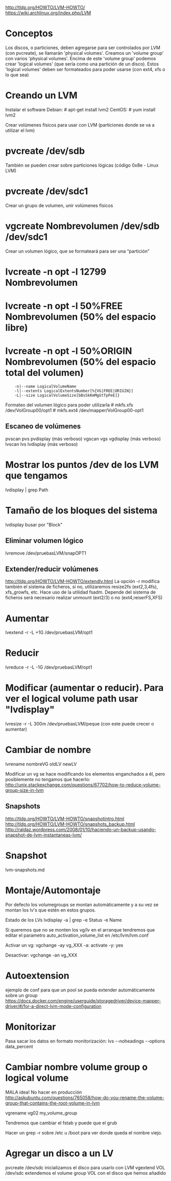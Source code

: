 http://tldp.org/HOWTO/LVM-HOWTO/
https://wiki.archlinux.org/index.php/LVM

# Conceptos
Los discos, o particiones, deben agregarse para ser controlados por LVM (con pvcreate), se llamarán 'physical volumes'.
Creamos un 'volume group' con varios 'physical volumes'.
Encima de este 'volume group' podemos crear 'logical volumes' (que sería como una partición de un disco).
Estos 'logical volumes' deben ser formateados para poder usarse (con ext4, xfs o lo que sea)

# Creando un LVM
Instalar el software
 Debian: # apt-get install lvm2
 CentOS: # yum install lvm2

Crear volúmenes físicos para usar con LVM (particiones donde se va a utilizar el lvm)
 # pvcreate /dev/sdb

También se pueden crear sobre particiones lógicas (código 0x8e - Linux LVM)
 # pvcreate /dev/sdc1

Crear un grupo de volumen, unir volúmenes físicos
 # vgcreate Nombrevolumen /dev/sdb /dev/sdc1

Crear un volumen lógico, que se formateará para ser una “partición”
 # lvcreate -n opt -l 12799 Nombrevolumen
 # lvcreate -n opt -l 50%FREE Nombrevolumen (50% del espacio libre)
 # lvcreate -n opt -l 50%ORIGIN  Nombrevolumen (50% del espacio total del volumen)
		-n|--name LogicalVolumeName
		-l|--extents LogicalExtentsNumber[%{VG|FREE|ORIGIN}]
		-L|--size LogicalVolumeSize[bBsSkKmMgGtTpPeE]}

Formateo del volumen lógico para poder utilizarla
	# mkfs.xfs /dev/VolGroup00/opt1
	# mkfs.ext4 /dev/mapper/VolGroup00-opt1

## Escaneo de volúmenes
pvscan
pvs
pvdisplay   (más verboso)
vgscan
vgs
vgdisplay   (más verboso)
lvscan
lvs
lvdisplay   (más verboso)

# Mostrar los puntos /dev de los LVM que tengamos
lvdisplay  | grep Path

# Tamaño de los bloques del sistema
lvdisplay
  busar por "Block"


## Eliminar volumen lógico
lvremove /dev/pruebasLVM/snapOPT1

## Extender/reducir volúmenes
http://tldp.org/HOWTO/LVM-HOWTO/extendlv.html
La opción -r modifica también el sistema de ficheros, si no, utilizaremos resize2fs (ext2,3,4fs), xfs_growfs, etc. Hace uso de la utilidad fsadm.
Depende del sistema de ficheros será necesario realizar unmount (ext2/3) o no (ext4,reiserFS,XFS)

# Aumentar
lvextend -r -L +1G /dev/pruebasLVM/opt1

# Reducir
lvreduce -r -L -1G /dev/pruebasLVM/opt1

# Modificar (aumentar o reducir). Para ver el logical volume path usar "lvdisplay"
lvresize -r -L 300m /dev/pruebasLVM/peque (con este puede crecer o aumentar)

# Cambiar de nombre
lvrename nombreVG oldLV newLV

Modificar un vg se hace modificando los elementos enganchados a él, pero posiblemente no tengamos que hacerlo:
http://unix.stackexchange.com/questions/67702/how-to-reduce-volume-group-size-in-lvm


## Snapshots
http://tldp.org/HOWTO/LVM-HOWTO/snapshotintro.html
http://tldp.org/HOWTO/LVM-HOWTO/snapshots_backup.html
http://raldaz.wordpress.com/2008/01/10/haciendo-un-backup-usando-snapshot-de-lvm-instantaneas-lvm/

# Snapshot
lvm-snapshots.md


# Montaje/Automontaje
Por defecto los volumegroups se montan automáticamente y a su vez se montan los lv's que estén en estos grupos.

Estado de los LVs
lvdisplay -a | grep -e Status -e Name

Si queremos que no se monten los vg/lv en el arranque tendremos que editar el parametro auto_activation_volume_list en /etc/lvm/lvm.conf


Activar un vg:
vgchange -ay vg_XXX
  -a: activate
  -y: yes

Desactivar:
vgchange -an vg_XXX



# Autoextension
ejemplo de conf para que un pool se pueda extender automáticamente sobre un group
https://docs.docker.com/engine/userguide/storagedriver/device-mapper-driver/#/for-a-direct-lvm-mode-configuration


# Monitorizar
Pasa sacar los datos en formato monitorización:
lvs --noheadings --options data_percent


# Cambiar nombre volume group o logical volume
MALA idea! No hacer en producción
http://askubuntu.com/questions/765058/how-do-you-rename-the-volume-group-that-contains-the-root-volume-in-lvm

vgrename vg02 my_volume_group

Tendremos que cambiar el fstab y puede que el grub

Hacer un grep -r sobre /etc u /boot para ver donde queda el nombre viejo.



# Agregar un disco a un LV
pvcreate /dev/sdc
  inicializamos el disco para usarlo con LVM
vgextend VOL /dev/sdc
  extendemos el volume group VOL con el disco que hemos añadido

